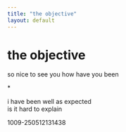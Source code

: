 ```yaml
---
title: "the objective"
layout: default
---
```


# the objective  
  
so nice to see you how have you been   
  
\*  
  
i have been well as expected  
is it hard to explain  
  
  
1009-250512131438  
